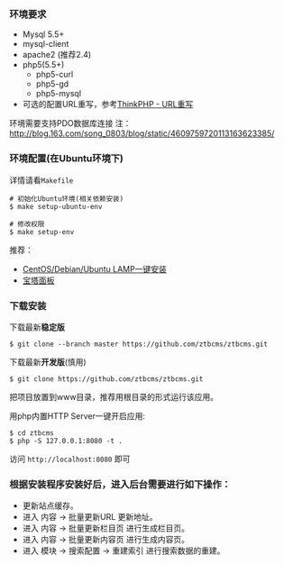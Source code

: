 ### 环境要求

- Mysql 5.5+
- mysql-client 
- apache2 (推荐2.4) 
- php5(5.5+)
    - php5-curl 
    - php5-gd
    - php5-mysql
- 可选的配置URL重写，参考[ThinkPHP - URL重写](http://document.thinkphp.cn/manual_3_2.html#url_rewrite)

环境需要支持PDO数据库连接
注：http://blog.163.com/song_0803/blog/static/4609759720113163623385/

### 环境配置(在Ubuntu环境下)

详情请看`Makefile`

```shell
# 初始化Ubuntu环境(相关依赖安装)
$ make setup-ubuntu-env

# 修改权限
$ make setup-env
```

推荐：
- [CentOS/Debian/Ubuntu LAMP一键安装](https://github.com/teddysun/lamp)
- [宝塔面板](https://www.bt.cn/)

### 下载安装

下载最新**稳定版**
```shell
$ git clone --branch master https://github.com/ztbcms/ztbcms.git
```

下载最新**开发版**(慎用)
```shell
$ git clone https://github.com/ztbcms/ztbcms.git
```
把项目放置到www目录，推荐用根目录的形式运行该应用。

用php内置HTTP Server一键开启应用:
```shell
$ cd ztbcms
$ php -S 127.0.0.1:8080 -t .
```

访问 `http://localhost:8080` 即可

### 根据安装程序安装好后，进入后台需要进行如下操作：

* 更新站点缓存。
* 进入 内容 -> 批量更新URL 更新地址。
* 进入 内容 -> 批量更新栏目页 进行生成栏目页。
* 进入 内容 -> 批量更新内容页 进行生成内容页。
* 进入 模块 -> 搜索配置 -> 重建索引 进行搜索数据的重建。


    
